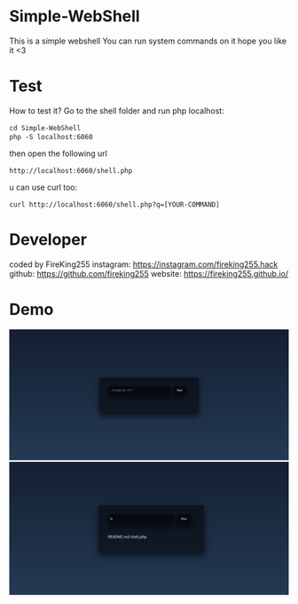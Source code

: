 # Simple-WebShell
This is a simple webshell
You can run system commands on it
hope you like it <3


# Test
How to test it?
Go to the shell folder and run php localhost:
```
cd Simple-WebShell
php -S localhost:6060
```
then open the following url
```
http://localhost:6060/shell.php
```
u can use curl too:
```
curl http://localhost:6060/shell.php?q=[YOUR-COMMAND]
```


# Developer
coded by FireKing255
instagram: https://instagram.com/fireking255.hack
github: https://github.com/fireking255
website: https://fireking255.github.io/


# Demo
<img src="Demo/demo1.png"/>
<img src="Demo/demo2.png"/>

